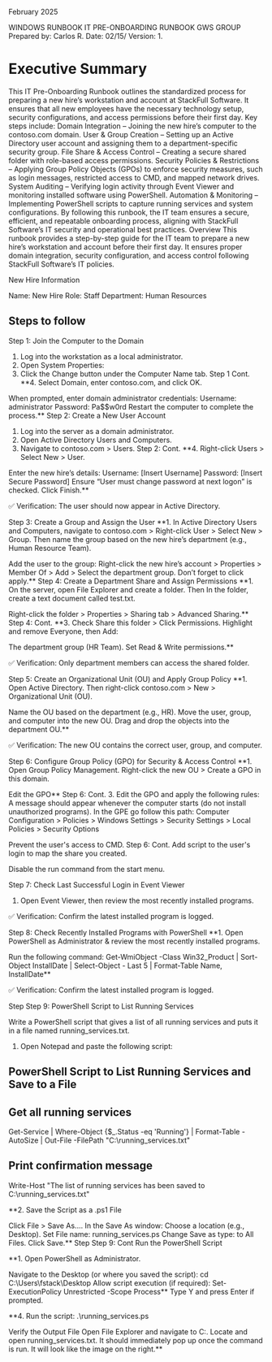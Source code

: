 February 2025

WINDOWS
RUNBOOK
IT PRE-ONBOARDING RUNBOOK
GWS GROUP
Prepared by: Carlos R.
Date: 02/15/
Version: 1.

# Executive Summary
This IT Pre-Onboarding Runbook outlines the standardized process for
preparing a new hire’s workstation and account at StackFull Software. It
ensures that all new employees have the necessary technology setup, security
configurations, and access permissions before their first day.
Key steps include:
Domain Integration – Joining the new hire’s computer to the contoso.com
domain.
User & Group Creation – Setting up an Active Directory user account and
assigning them to a department-specific security group.
File Share & Access Control – Creating a secure shared folder with role-based
access permissions.
Security Policies & Restrictions – Applying Group Policy Objects (GPOs) to
enforce security measures, such as login messages, restricted access to CMD,
and mapped network drives.
System Auditing – Verifying login activity through Event Viewer and
monitoring installed software using PowerShell.
Automation & Monitoring – Implementing PowerShell scripts to capture
running services and system configurations.
By following this runbook, the IT team ensures a secure, efficient, and
repeatable onboarding process, aligning with StackFull Software’s IT security
and operational best practices.
Overview
This runbook provides a step-by-step guide for the IT team to prepare a new
hire’s workstation and account before their first day. It ensures proper
domain integration, security configuration, and access control following
StackFull Software’s IT policies.


New Hire Information

Name: New Hire
Role: Staff
Department: Human Resources


## Steps to follow
Step 1: Join the Computer to the Domain
1. Log into the workstation as a local administrator.
2. Open System Properties:
3. Click the Change button under the Computer Name tab.
Step 1 Cont.
**4. Select Domain, enter contoso.com, and click OK.

When prompted, enter domain administrator credentials:
Username: administrator
Password: Pa$$w0rd
Restart the computer to complete the process.**
Step 2: Create a New User Account
1. Log into the server as a domain administrator.
2. Open Active Directory Users and Computers.
3. Navigate to contoso.com > Users.
Step 2: Cont.
**4. Right-click Users > Select New > User.

Enter the new hire’s details:
Username: [Insert Username]
Password: [Insert Secure Password]
Ensure “User must change password at next logon” is checked. Click Finish.**

✅ Verification: The user should now appear in Active Directory.

Step 3: Create a Group and Assign the User
**1. In Active Directory Users and Computers, navigate to contoso.com > Right-click
User > Select New > Group. Then name the group based on the new hire’s
department (e.g., Human Resource Team).

Add the user to the group: Right-click the new hire’s account > Properties >
Member Of > Add > Select the department group. Don’t forget to click apply.**
Step 4: Create a Department Share and Assign
Permissions
**1. On the server, open File Explorer and create a folder. Then In the folder, create
a text document called test.txt.

Right-click the folder > Properties > Sharing tab > Advanced Sharing.**
Step 4: Cont.
**3. Check Share this folder > Click Permissions. Highlight and remove Everyone,
then Add:

The department group (HR Team).
Set Read & Write permissions.**

✅ Verification: Only department members can access
the shared folder.

Step 5: Create an Organizational Unit (OU) and
Apply Group Policy
**1. Open Active Directory. Then right-click contoso.com > New > Organizational
Unit (OU).

Name the OU based on the department (e.g., HR). Move the user, group, and
computer into the new OU.
Drag and drop the objects into the department OU.**

✅ Verification: The new OU contains the correct user, group, and computer.

Step 6: Configure Group Policy (GPO) for
Security & Access Control
**1. Open Group Policy Management. Right-click the new OU > Create a GPO in this
domain.

Edit the GPO**
Step 6: Cont.
3. Edit the GPO and apply the following rules:
A message should appear whenever the computer starts (do not install
unauthorized programs). In the GPE go follow this path: Computer
Configuration > Policies > Windows Settings > Security Settings > Local
Policies > Security Options

Prevent the user's access to CMD.
Step 6: Cont.
Add script to the user's login to map the share you created.

Disable the run command from the start menu.

Step 7: Check Last Successful Login in Event
Viewer
1. Open Event Viewer, then review the most recently installed programs.

✅ Verification: Confirm the latest installed program is logged.

Step 8: Check Recently Installed Programs
with PowerShell
**1. Open PowerShell as Administrator & review the most recently installed
programs.

Run the following command:
Get-WmiObject -Class Win32_Product | Sort-Object InstallDate | Select-Object -
Last 5 | Format-Table Name, InstallDate**

✅ Verification: Confirm the latest installed program is logged.

Step Step 9: PowerShell Script to List Running
Services

Write a PowerShell script that gives a list of all running services and puts it in a file
named running_services.txt.

1. Open Notepad and paste the following script:

## PowerShell Script to List Running Services and Save to a File

## Get all running services
Get-Service | Where-Object {$_.Status -eq 'Running'} | Format-Table -AutoSize |
Out-File -FilePath "C:\running_services.txt"

## Print confirmation message
Write-Host "The list of running services has been saved to
C:\running_services.txt"

**2. Save the Script as a .ps1 File

Click File > Save As....
In the Save As window:
Choose a location (e.g., Desktop).
Set File name: running_services.ps
Change Save as type: to All Files.
Click Save.**
Step Step 9: Cont
Run the PowerShell Script

**1. Open PowerShell as Administrator.

Navigate to the Desktop (or where you saved the script):
cd C:\Users\fstack\Desktop
Allow script execution (if required): Set-ExecutionPolicy Unrestricted -Scope
Process**
Type Y and press Enter if prompted.

**4. Run the script:
.\running_services.ps

Verify the Output File
Open File Explorer and navigate to C:.
Locate and open running_services.txt.
It should immediately pop up once the
command is run. It will look like the
image on the right.**
